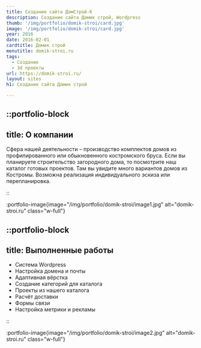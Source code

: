```yaml
---
title: Создание сайта ДомСтрой-К
description: Создание сайта Домик строй, Wordpress
thumb: '/img/portfolio/domik-stroi/card.jpg'
image: '/img/portfolio/domik-stroi/card.jpg'
year: 2016
date: 2016-02-01
cardtitle: Домик строй
menutitle: domik-stroi.ru
tags:
  - Создание
  - 3d проекты
url: https://domik-stroi.ru/
layout: sites
h1: Создание сайта Домик строй

---
```

 

::portfolio-block
---
title: О компании
---
Сфера нашей деятельности – производство комплектов домов из профилированного или обыкновенного костромского бруса. Если
вы планируете строительство загородного дома, то посмотрите наш каталог готовых проектов. Там вы увидите много вариантов
домов из Костромы. Возможна реализация индивидуального эскиза или перепланировка.

::

:portfolio-image{image="/img/portfolio/domik-stroi/image1.jpg" alt="domik-stroi.ru" class="w-full"}

::portfolio-block
---
title: Выполненные работы
---

- Система Wordpress
- Настройка домена и почты
- Адаптивная вёрстка
- Создание категорий для каталога
- Проекты из нашего каталога
- Расчёт доставки
- Формы связи
- Настройка метрики и рекламы

::

:portfolio-image{image="/img/portfolio/domik-stroi/image2.jpg" alt="domik-stroi.ru" class="w-full"}